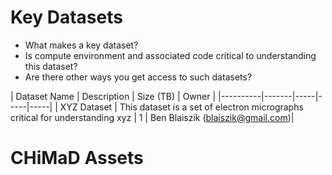 # Key Datasets

* What makes a key dataset?
* Is compute environment and associated code critical to understanding this dataset?
* Are there other ways you get access to such datasets?

| Dataset Name     | Description   | Size (TB) | Owner |
|----------|-------|-----|-----|-----|
| XYZ Dataset  |  This dataset is a set of electron micrographs critical for understanding xyz |  1 | Ben Blaiszik (blaiszik@gmail.com)|



# CHiMaD Assets



